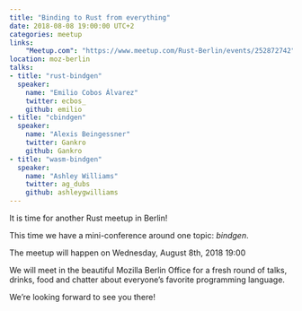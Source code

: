 ```yaml
---
title: "Binding to Rust from everything"
date: 2018-08-08 19:00:00 UTC+2
categories: meetup 
links:
    "Meetup.com": "https://www.meetup.com/Rust-Berlin/events/252872742"
location: moz-berlin 
talks:
- title: "rust-bindgen"
  speaker:
    name: "Emilio Cobos Álvarez"
    twitter: ecbos_
    github: emilio
- title: "cbindgen"
  speaker:
    name: "Alexis Beingessner"
    twitter: Gankro
    github: Gankro
- title: "wasm-bindgen"
  speaker:
    name: "Ashley Williams"
    twitter: ag_dubs
    github: ashleygwilliams
---
```


It is time for another Rust meetup in Berlin!

This time we have a mini-conference around one topic: _bindgen_.

The meetup will happen on Wednesday, August 8th, 2018 19:00

We will meet in the beautiful Mozilla Berlin Office for a fresh round of talks, drinks, food and chatter about everyone’s favorite programming language.

We’re looking forward to see you there!
